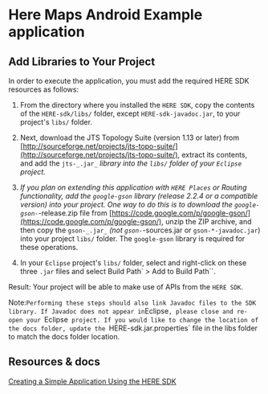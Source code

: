 # Here Maps Android Example application


## Add Libraries to Your Project

In order to execute the application, you must add the required HERE SDK resources as follows:

1.  From the directory where you installed the `HERE SDK`, copy the contents of the `HERE-sdk/libs/` folder, except `HERE-sdk-javadoc.jar`, to your project's `libs/` folder.

2.  Next, download the JTS Topology Suite (version 1.13 or later) from [http://sourceforge.net/projects/jts-topo-suite/](http://sourceforge.net/projects/jts-topo-suite/), extract its contents, and add the `jts-_.jar_` _library into the `libs/` folder of your `Eclipse` project._

4.  _If you plan on extending this application with `HERE Places` or Routing functionality, add the `google-gson` library (release 2.2.4 or a compatible version) into your project. One way to do this is to download the `google-gson-`_-release.zip file from [https://code.google.com/p/google-gson/](https://code.google.com/p/google-gson/), unzip the ZIP archive, and then copy the `gson-_.jar_` _(not `gson-`_-sources.jar or `gson-*-javadoc.jar`) into your project `libs/` folder. The `google-gson` library is required for these operations.

5.  In your `Eclipse` project's `libs/` folder, select and right-click on these three `.jar` files and select <span class="menucascade"><span class="uicontrol">Build Path` > <span class="uicontrol">Add to Build Path``.

Result: Your project will be able to make use of APIs from the `HERE SDK`.

Note:` Performing these steps should also link Javadoc files to the SDK library. If Javadoc does not appear in `Eclipse`, please close and re-open your `Eclipse` project. If you would like to change the location of the docs folder, update the `HERE-sdk.jar.properties` file in the libs folder to match the docs folder location.</div>


## Resources & docs

[Creating a Simple Application Using the HERE SDK](https://developer.here.com/mobile-sdks/documentation/android/topics/app-simple.html)
